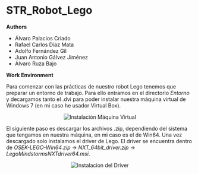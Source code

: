 # STR_Robot_Lego

**Authors**
  - Álvaro Palacios Criado
  - Rafael Carlos Díaz Mata
  - Adolfo Fernández Gil
  - Juan Antonio Gálvez Jiménez
  - Álvaro Ruza Bajo

**Work Environment**

Para comenzar con las prácticas de nuestro robot Lego tenemos que preparar un entorno de trabajo. Para ello entramos en el directorio *Entorno* y decargamos tanto el .dvi para poder instalar nuestra máquina virtual de Windows 7 (en mi caso he usador Virtual Box).

<p align="center">
<image src="/STR/images/Instalacion_MV.png" alt="Instalación Máquina Virtual" caption="Instalación de la Máquina Virtual">
</p>

El siguiente paso es descargar los archivos .zip, dependiendo del sistema que tengamos en nuestra máquina, en mi caso es el de Win64. Una vez descargado solo instalamos el driver de Lego. El driver se encuentra dentro de *OSEK-LEGO-Win64.zip* -> *NXT_64bit_driver.zip* -> *LegoMindstormsNXTdriver64.msi*.

<p align="center">
<image src="/STR/images/Driver.png" alt="Instalacion del Driver" caption="Instalacion del Driver">
</p>
